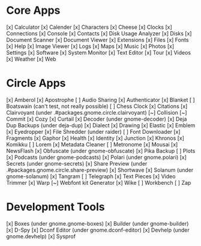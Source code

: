 # Core Apps
[x] Calculator
[x] Calender
[x] Characters
[x] Cheese
[x] Clocks
[x] Connections
[x] Console
[x] Contacts
[x] Disk Usage Analyzer
[x] Disks
[x] Document Scanner
[x] Document Viewer
[x] Extensions
[x] Files
[x] Fonts
[x] Help
[x] Image Viewer
[x] Logs
[x] Maps
[x] Music
[x] Photos
[x] Settings
[x] Software
[x] System Monitor
[x] Text Editor
[x] Tour
[x] Videos
[x] Weather
[x] Web

# Circle Apps
[x] Amberol
[x] Apostrophe
[ ] Audio Sharing
[x] Authenticator
[x] Blanket
[ ] Boatswain (can't test, not really possible)
[ ] Chess Clock
[x] Citations
[x] Clairvoyant (under .#packages.gnome.circle.clairvoyant)
[~] Collision
[~] Commit
[x] Cozy
[x] Curtail
[x] Decoder (under gnome-decoder)
[x] Deja Dup Backups (under deja-dup)
[x] Dialect
[x] Drawing
[x] Elastic
[x] Emblem
[x] Eyedropper
[x] File Shredder (under raider)
[ ] Font Downloader
[x] Fragments
[x] Gaphor
[x] Health
[x] Identity
[x] Junction
[x] Khronos
[x] Komikku
[ ] Lorem
[x] Metadata Cleaner
[ ] Metronome
[x] Mousai
[x] NewsFlash
[x] Obfuscate (under gnome-obfuscate)
[x] Pika Backup
[ ] Plots
[x] Podcasts (under gnome-podcasts)
[x] Polari (under gnome.polari)
[x] Secrets (under gnome-secrets)
[x] Share Preview (under .#packages.gnome.circle.share-preview)
[x] Shortwave 
[x] Solanum (under gnome-solanum)
[x] Tangram
[ ] Telegraph
[x] Text Pieces
[x] Video Trimmer
[x] Warp
[~] Webfont kit Generator
[x] Wike
[ ] Workbench
[ ] Zap

# Development Tools
[x] Boxes (under gnome.gnome-boxes)
[x] Builder (under gnome-builder)
[x] D-Spy
[x] Dconf Editor (under gnome.dconf-editor)
[x] Devhelp (under gnome.devhelp)
[x] Sysprof